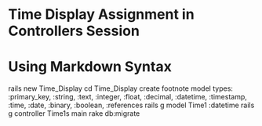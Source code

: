 Time Display Assignment in Controllers Session
==============================================
Using Markdown Syntax
=====================
rails new Time_Display
cd Time_Display
create footnote
model types:
:primary_key, :string, :text, :integer, :float, :decimal, :datetime, :timestamp,
:time, :date, :binary, :boolean, :references
rails g model Time1 :datetime
rails g controller Time1s main
rake db:migrate
